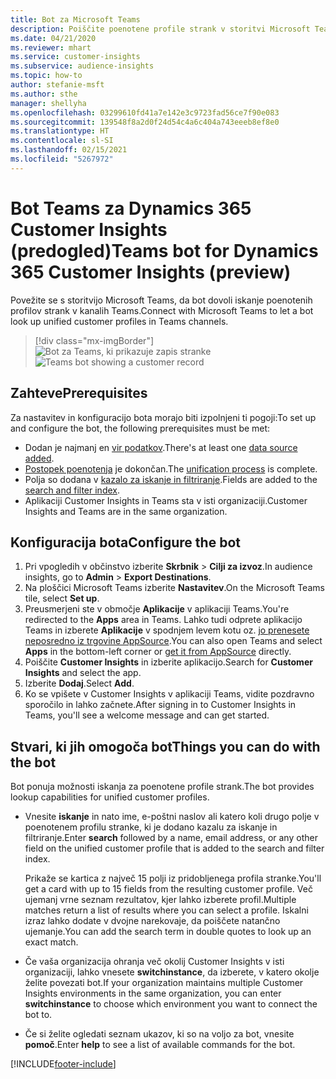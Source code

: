```yaml
---
title: Bot za Microsoft Teams
description: Poiščite poenotene profile strank v storitvi Microsoft Teams s pomočjo bota.
ms.date: 04/21/2020
ms.reviewer: mhart
ms.service: customer-insights
ms.subservice: audience-insights
ms.topic: how-to
author: stefanie-msft
ms.author: sthe
manager: shellyha
ms.openlocfilehash: 03299610fd41a7e142e3c9723fad56ce7f90e083
ms.sourcegitcommit: 139548f8a2d0f24d54c4a6c404a743eeeb8ef8e0
ms.translationtype: HT
ms.contentlocale: sl-SI
ms.lasthandoff: 02/15/2021
ms.locfileid: "5267972"
---
```

# <a name="teams-bot-for-dynamics-365-customer-insights-preview"></a><span data-ttu-id="1cbbb-103">Bot Teams za Dynamics 365 Customer Insights (predogled)</span><span class="sxs-lookup"><span data-stu-id="1cbbb-103">Teams bot for Dynamics 365 Customer Insights (preview)</span></span>

<span data-ttu-id="1cbbb-104">Povežite se s storitvijo Microsoft Teams, da bot dovoli iskanje poenotenih profilov strank v kanalih Teams.</span><span class="sxs-lookup"><span data-stu-id="1cbbb-104">Connect with Microsoft Teams to let a bot look up unified customer profiles in Teams channels.</span></span>

> [!div class="mx-imgBorder"]
> <span data-ttu-id="1cbbb-105">![Bot za Teams, ki prikazuje zapis stranke](media/teams-bot.png "Bot za Teams, ki prikazuje zapis stranke")</span><span class="sxs-lookup"><span data-stu-id="1cbbb-105">![Teams bot showing a customer record](media/teams-bot.png "Teams bot showing a customer record")</span></span>

## <a name="prerequisites"></a><span data-ttu-id="1cbbb-106">Zahteve</span><span class="sxs-lookup"><span data-stu-id="1cbbb-106">Prerequisites</span></span>

<span data-ttu-id="1cbbb-107">Za nastavitev in konfiguracijo bota morajo biti izpolnjeni ti pogoji:</span><span class="sxs-lookup"><span data-stu-id="1cbbb-107">To set up and configure the bot, the following prerequisites must be met:</span></span>

- <span data-ttu-id="1cbbb-108">Dodan je najmanj en [vir podatkov](data-sources.md).</span><span class="sxs-lookup"><span data-stu-id="1cbbb-108">There's at least one [data source added](data-sources.md).</span></span>
- <span data-ttu-id="1cbbb-109">[Postopek poenotenja](data-unification.md) je dokončan.</span><span class="sxs-lookup"><span data-stu-id="1cbbb-109">The [unification process](data-unification.md) is complete.</span></span>
- <span data-ttu-id="1cbbb-110">Polja so dodana v [kazalo za iskanje in filtriranje](search-filter-index.md).</span><span class="sxs-lookup"><span data-stu-id="1cbbb-110">Fields are added to the [search and filter index](search-filter-index.md).</span></span>
- <span data-ttu-id="1cbbb-111">Aplikaciji Customer Insights in Teams sta v isti organizaciji.</span><span class="sxs-lookup"><span data-stu-id="1cbbb-111">Customer Insights and Teams are in the same organization.</span></span>

## <a name="configure-the-bot"></a><span data-ttu-id="1cbbb-112">Konfiguracija bota</span><span class="sxs-lookup"><span data-stu-id="1cbbb-112">Configure the bot</span></span>

1. <span data-ttu-id="1cbbb-113">Pri vpogledih v občinstvo izberite **Skrbnik** > **Cilji za izvoz**.</span><span class="sxs-lookup"><span data-stu-id="1cbbb-113">In audience insights, go to **Admin** > **Export Destinations**.</span></span>
1. <span data-ttu-id="1cbbb-114">Na ploščici Microsoft Teams izberite **Nastavitev**.</span><span class="sxs-lookup"><span data-stu-id="1cbbb-114">On the Microsoft Teams tile, select **Set up**.</span></span>
1. <span data-ttu-id="1cbbb-115">Preusmerjeni ste v območje **Aplikacije** v aplikaciji Teams.</span><span class="sxs-lookup"><span data-stu-id="1cbbb-115">You're redirected to the **Apps** area in Teams.</span></span> <span data-ttu-id="1cbbb-116">Lahko tudi odprete aplikacijo Teams in izberete **Aplikacije** v spodnjem levem kotu oz. [jo prenesete neposredno iz trgovine AppSource](https://go.microsoft.com/fwlink/?linkid=2124104).</span><span class="sxs-lookup"><span data-stu-id="1cbbb-116">You can also open Teams and select **Apps** in the bottom-left corner or [get it from AppSource](https://go.microsoft.com/fwlink/?linkid=2124104) directly.</span></span>
1. <span data-ttu-id="1cbbb-117">Poiščite **Customer Insights** in izberite aplikacijo.</span><span class="sxs-lookup"><span data-stu-id="1cbbb-117">Search for **Customer Insights** and select the app.</span></span>
1. <span data-ttu-id="1cbbb-118">Izberite **Dodaj**.</span><span class="sxs-lookup"><span data-stu-id="1cbbb-118">Select **Add**.</span></span>
1. <span data-ttu-id="1cbbb-119">Ko se vpišete v Customer Insights v aplikaciji Teams, vidite pozdravno sporočilo in lahko začnete.</span><span class="sxs-lookup"><span data-stu-id="1cbbb-119">After signing in to Customer Insights in Teams, you'll see a welcome message and can get started.</span></span>

## <a name="things-you-can-do-with-the-bot"></a><span data-ttu-id="1cbbb-120">Stvari, ki jih omogoča bot</span><span class="sxs-lookup"><span data-stu-id="1cbbb-120">Things you can do with the bot</span></span>

<span data-ttu-id="1cbbb-121">Bot ponuja možnosti iskanja za poenotene profile strank.</span><span class="sxs-lookup"><span data-stu-id="1cbbb-121">The bot provides lookup capabilities for unified customer profiles.</span></span>

- <span data-ttu-id="1cbbb-122">Vnesite **iskanje** in nato ime, e-poštni naslov ali katero koli drugo polje v poenotenem profilu stranke, ki je dodano kazalu za iskanje in filtriranje.</span><span class="sxs-lookup"><span data-stu-id="1cbbb-122">Enter **search** followed by a name, email address, or any other field on the unified customer profile that is added to the search and filter index.</span></span>

  <span data-ttu-id="1cbbb-123">Prikaže se kartica z največ 15 polji iz pridobljenega profila stranke.</span><span class="sxs-lookup"><span data-stu-id="1cbbb-123">You'll get a card with up to 15 fields from the resulting customer profile.</span></span> <span data-ttu-id="1cbbb-124">Več ujemanj vrne seznam rezultatov, kjer lahko izberete profil.</span><span class="sxs-lookup"><span data-stu-id="1cbbb-124">Multiple matches return a list of results where you can select a profile.</span></span> <span data-ttu-id="1cbbb-125">Iskalni izraz lahko dodate v dvojne narekovaje, da poiščete natančno ujemanje.</span><span class="sxs-lookup"><span data-stu-id="1cbbb-125">You can add the search term in double quotes to look up an exact match.</span></span>

- <span data-ttu-id="1cbbb-126">Če vaša organizacija ohranja več okolij Customer Insights v isti organizaciji, lahko vnesete **switchinstance**, da izberete, v katero okolje želite povezati bot.</span><span class="sxs-lookup"><span data-stu-id="1cbbb-126">If your organization maintains multiple Customer Insights environments in the same organization, you can enter **switchinstance** to choose which environment you want to connect the bot to.</span></span>

- <span data-ttu-id="1cbbb-127">Če si želite ogledati seznam ukazov, ki so na voljo za bot, vnesite **pomoč**.</span><span class="sxs-lookup"><span data-stu-id="1cbbb-127">Enter **help** to see a list of available commands for the bot.</span></span>  


[!INCLUDE[footer-include](../includes/footer-banner.md)]